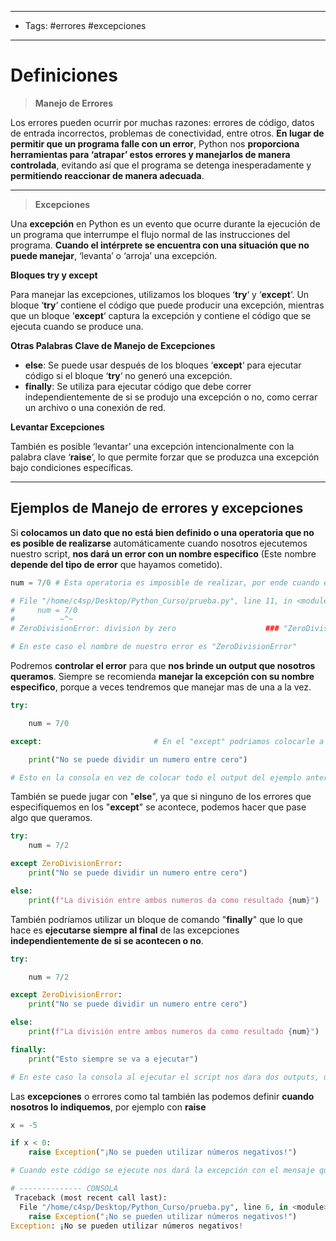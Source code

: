 ----
- Tags: #errores #excepciones
-------
# Definiciones

> **Manejo de Errores**

Los errores pueden ocurrir por muchas razones: errores de código, datos de entrada incorrectos, problemas de conectividad, entre otros. **En lugar de permitir que un programa falle con un error**, Python nos **proporciona herramientas para ‘atrapar’ estos errores y manejarlos de manera controlada**, evitando así que el programa se detenga inesperadamente y **permitiendo reaccionar de manera adecuada**.

-----
> **Excepciones**

Una **excepción** en Python es un evento que ocurre durante la ejecución de un programa que interrumpe el flujo normal de las instrucciones del programa. **Cuando el intérprete se encuentra con una situación que no puede manejar**, ‘levanta’ o ‘arroja’ una excepción. 

**Bloques try y except**

Para manejar las excepciones, utilizamos los bloques ‘**try**‘ y ‘**except**‘. Un bloque ‘**try**‘ contiene el código que puede producir una excepción, mientras que un bloque ‘**except**‘ captura la excepción y contiene el código que se ejecuta cuando se produce una.

**Otras Palabras Clave de Manejo de Excepciones**

- **else**: Se puede usar después de los bloques ‘**except**‘ para ejecutar código si el bloque ‘**try**‘ no generó una excepción.
- **finally**: Se utiliza para ejecutar código que debe correr independientemente de si se produjo una excepción o no, como cerrar un archivo o una conexión de red.

**Levantar Excepciones**

También es posible ‘levantar’ una excepción intencionalmente con la palabra clave ‘**raise**‘, lo que permite forzar que se produzca una excepción bajo condiciones específicas.

-------

## Ejemplos de Manejo de errores y excepciones

 Si **colocamos un dato que no está bien definido o una operatoria que no es posible de realizarse** automáticamente cuando nosotros ejecutemos nuestro script, **nos dará un error con un nombre especifico** (Este nombre **depende del tipo de error** que hayamos cometido).
```python
num = 7/0 # Esta operatoria es imposible de realizar, por ende cuando ejecutemos el código nos brindará el siguiente error:

# File "/home/c4sp/Desktop/Python_Curso/prueba.py", line 11, in <module>
#     num = 7/0
#          ~^~
# ZeroDivisionError: division by zero                    ### "ZeroDivisionError" es el nombre de la excepcion que se acaba de acontecer.

# En este caso el nombre de nuestro error es "ZeroDivisionError"
```

Podremos **controlar el error** para que **nos brinde un output que nosotros queramos**. Siempre se recomienda **manejar la excepción con su nombre especifico**, porque a veces tendremos que manejar mas de una a la vez.
```python
try:

    num = 7/0

except:                         # En el "except" podriamos colocarle a un lado el nombre de la excepcíon, para que cuando esta suceda se cumpla lo que especifiquemos, quedando así "except ZeroDivisionError:"

    print("No se puede dividir un numero entre cero")

# Esto en la consola en vez de colocar todo el output del ejemplo anterior, nos printearia la cadena de texto que hayamos colocado.
```

También se puede jugar con "**else**", ya que si ninguno de los errores que especifiquemos en los "**except**" se acontece, podemos hacer que pase algo que queramos.
```python
try:
    num = 7/2

except ZeroDivisionError:
    print("No se puede dividir un numero entre cero")

else:
    print(f"La división entre ambos numeros da como resultado {num}")
```

También podríamos utilizar un bloque de comando "**finally**" que lo que hace es **ejecutarse siempre al final** de las excepciones **independientemente de si se acontecen o no**.
```python
try:

    num = 7/2

except ZeroDivisionError:
    print("No se puede dividir un numero entre cero")

else:
    print(f"La división entre ambos numeros da como resultado {num}")

finally:
    print("Esto siempre se va a ejecutar")

# En este caso la consola al ejecutar el script nos dara dos outputs, uno será el de "La división entre ambos numeros da como resultado 3.5" y otro que será "Esto siempre se va a ejecutar"
```

Las **excepciones** o errores como tal también las podemos definir **cuando nosotros lo indiquemos**, por ejemplo con **raise**
```python
x = -5

if x < 0:
    raise Exception("¡No se pueden utilizar números negativos!")

# Cuando este código se ejecute nos dará la excepción con el mensaje que colocamos

# -------------- CONSOLA
 Traceback (most recent call last):
  File "/home/c4sp/Desktop/Python_Curso/prueba.py", line 6, in <module>
    raise Exception("¡No se pueden utilizar números negativos!")
Exception: ¡No se pueden utilizar números negativos!
```